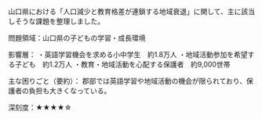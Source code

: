 山口県における「人口減少と教育格差が連鎖する地域衰退」に関して、主に該当しそうな課題を整理しました。

問題領域：山口県の子どもの学習・成長環境

影響層：
・英語学習機会を求める小中学生　約1.8万人
・地域活動参加を希望する子ども　約1.2万人
・教育・地域活動を心配する保護者　約9,000世帯

主な困りごと（要約）：
郡部では英語学習や地域活動の機会が限られており、保護者の負担も大きくなっている。

深刻度：★★★★☆